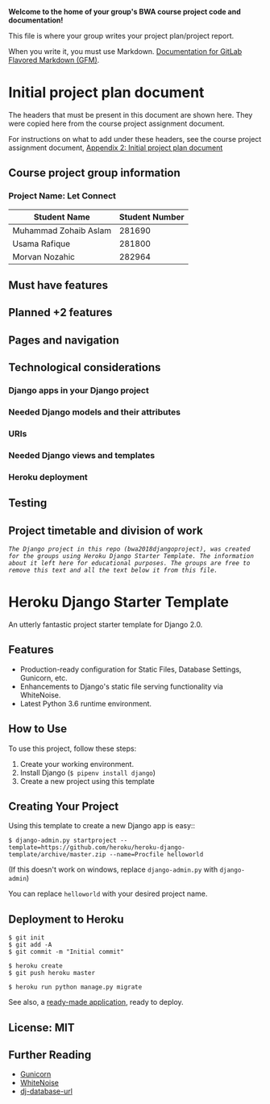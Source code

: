 **Welcome to the home of your group's BWA course project code and documentation!**

This file is where your group writes your project plan/project report.

When you write it, you must use Markdown. [Documentation for GitLab Flavored Markdown (GFM)](https://docs.gitlab.com/ee/user/markdown.html).


# Initial project plan document
The headers that must be present in this document are shown here. They were copied here from the course project assignment document.

For instructions on what to add under these headers, see the course project assignment document, [Appendix 2: Initial project plan document](https://docs.google.com/document/d/1iJ4z8dQzUWht0ABX18RXa5Rp8hY76vcMJvBbxODs3PE/edit?usp=sharing#heading=h.m6xhgmo8x8lz)

## Course project group information
### Project Name: Let Connect
| Student Name | Student Number |
| -------- | -------- |
| Muhammad Zohaib Aslam   | 281690   |
| Usama Rafique   | 281800   |
| Morvan Nozahic   | 282964   |

## Must have features

## Planned +2 features

## Pages and navigation

## Technological considerations

### Django apps in your Django project

### Needed Django models and their attributes

### URIs

### Needed Django views and templates

### Heroku deployment

## Testing

## Project timetable and division of work

>>>
_`The Django project in this repo (bwa2018djangoproject), was created for the groups using Heroku Django Starter Template. The information about it left here for educational purposes. The groups are free to remove this text and all the text below it from this file.`_
# Heroku Django Starter Template

An utterly fantastic project starter template for Django 2.0.

## Features

- Production-ready configuration for Static Files, Database Settings, Gunicorn, etc.
- Enhancements to Django's static file serving functionality via WhiteNoise.
- Latest Python 3.6 runtime environment.

## How to Use

To use this project, follow these steps:

1. Create your working environment.
2. Install Django (`$ pipenv install django`)
3. Create a new project using this template

## Creating Your Project

Using this template to create a new Django app is easy::

    $ django-admin.py startproject --template=https://github.com/heroku/heroku-django-template/archive/master.zip --name=Procfile helloworld

(If this doesn't work on windows, replace `django-admin.py` with `django-admin`)

You can replace ``helloworld`` with your desired project name.

## Deployment to Heroku

    $ git init
    $ git add -A
    $ git commit -m "Initial commit"

    $ heroku create
    $ git push heroku master

    $ heroku run python manage.py migrate

See also, a [ready-made application](https://github.com/heroku/python-getting-started), ready to deploy.


## License: MIT

## Further Reading

- [Gunicorn](https://warehouse.python.org/project/gunicorn/)
- [WhiteNoise](https://warehouse.python.org/project/whitenoise/)
- [dj-database-url](https://warehouse.python.org/project/dj-database-url/)

>>>
